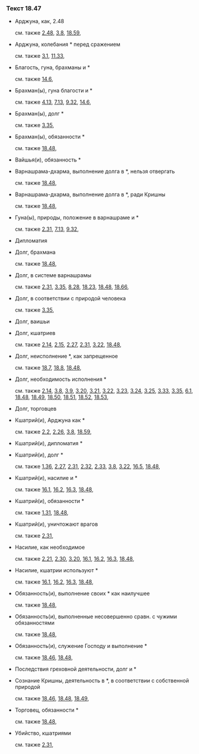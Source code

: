 ### Текст 18.47
	
- Арджуна, как, 2.48

	см. также  [2.48](../02/0248.md),  [3.8](../03/0308.md),  [18.59](../18/1859.md), 
	
- Арджуна, колебания \* перед сражением

	см. также  [3.1](../03/0301.md),  [11.33](../11/1133.md), 
	
- Благость, гуна, брахманы и \*

	см. также  [14.6](../14/1406.md), 
	
- Брахман(ы), гуна благости и \*

	см. также  [4.13](../04/0413.md),  [7.13](../07/0713.md),  [9.32](../09/0932.md),  [14.6](../14/1406.md), 
	
- Брахман(ы), долг \*

	см. также  [3.35](../03/0335.md), 
	
- Брахман(ы), обязанности \*

	см. также  [18.48](../18/1848.md), 
	
- Вайшья(и), обязанность \*

	
- Варнашрама-дхарма, выполнение долга в \*, нельзя отвергать

	см. также  [18.48](../18/1848.md), 
	
- Варнашрама-дхарма, выполнение долга в \*, ради Кришны

	см. также  [18.48](../18/1848.md), 
	
- Гуна(ы), природы, положение в варнашраме и \*

	см. также  [2.31](../02/0231.md),  [7.13](../07/0713.md),  [9.32](../09/0932.md), 
	
- Дипломатия

	
- Долг, брахмана

	см. также  [18.48](../18/1848.md), 
	
- Долг, в системе варнашрамы

	см. также  [2.31](../02/0231.md),  [3.35](../03/0335.md),  [8.28](../08/0828.md),  [18.23](../18/1823.md),  [18.48](../18/1848.md),  [18.66](../18/1866.md), 
	
- Долг, в соответствии с природой человека

	см. также  [3.35](../03/0335.md), 
	
- Долг, ваишьи

	
- Долг, кшатриев

	см. также  [2.14](../02/0214.md),  [2.15](../02/0215.md),  [2.27](../02/0227.md),  [2.31](../02/0231.md),  [3.22](../03/0322.md),  [18.48](../18/1848.md), 
	
- Долг, неисполнение \*, как запрещенное

	см. также  [18.7](../18/1807.md),  [18.8](../18/1808.md),  [18.48](../18/1848.md), 
	
- Долг, необходимость исполнения \*

	см. также  [2.14](../02/0214.md),  [3.8](../03/0308.md),  [3.9](../03/0309.md),  [3.20](../03/0320.md),  [3.21](../03/0321.md),  [3.22](../03/0322.md),  [3.23](../03/0323.md),  [3.24](../03/0324.md),  [3.25](../03/0325.md),  [3.33](../03/0333.md),  [3.35](../03/0335.md),  [6.1](../06/0601.md),  [18.48](../18/1848.md),  [18.49](../18/1849.md),  [18.50](../18/1850.md),  [18.51](../18/1851.md),  [18.52](../18/1852.md),  [18.53](../18/1853.md), 
	
- Долг, торговцев

	
- Кшатрий(и), Арджуна как \*

	см. также  [2.2](../02/0202.md),  [2.26](../02/0226.md),  [3.8](../03/0308.md),  [18.59](../18/1859.md), 
	
- Кшатрий(и), дипломатия \*

	
- Кшатрий(и), долг \*

	см. также  [1.36](../01/0136.md),  [2.27](../02/0227.md),  [2.31](../02/0231.md),  [2.32](../02/0232.md),  [2.33](../02/0233.md),  [3.8](../03/0308.md),  [3.22](../03/0322.md),  [16.5](../16/1605.md),  [18.48](../18/1848.md), 
	
- Кшатрий(и), насилие и \*

	см. также  [16.1](../16/1601.md),  [16.2](../16/1602.md),  [16.3](../16/1603.md),  [18.48](../18/1848.md), 
	
- Кшатрий(и), обязанности \*

	см. также  [1.31](../01/0131.md),  [18.48](../18/1848.md), 
	
- Кшатрий(и), уничтожают врагов

	см. также  [2.31](../02/0231.md), 
	
- Насилие, как необходимое

	см. также  [2.21](../02/0221.md),  [2.30](../02/0230.md),  [3.20](../03/0320.md),  [16.1](../16/1601.md),  [16.2](../16/1602.md),  [16.3](../16/1603.md),  [18.48](../18/1848.md), 
	
- Насилие, кшатрии используют \*

	см. также  [16.1](../16/1601.md),  [16.2](../16/1602.md),  [16.3](../16/1603.md),  [18.48](../18/1848.md), 
	
- Обязанность(и), выполнение своих \* как наилучшее

	см. также  [18.48](../18/1848.md), 
	
- Обязанность(и), выполненные несовершенно сравн. с чужими обязанностями

	см. также  [18.48](../18/1848.md), 
	
- Обязанность(и), служение Господу и выполнение \*

	см. также  [18.46](../18/1846.md),  [18.48](../18/1848.md), 
	
- Последствия греховной деятельности, долг и \*

	
- Сознание Кришны, деятельность в \*, в соответствии с собственной природой

	см. также  [18.46](../18/1846.md),  [18.48](../18/1848.md),  [18.49](../18/1849.md), 
	
- Торговец, обязанности \*

	см. также  [18.48](../18/1848.md), 
	
- Убийство, кшатриями

	см. также  [2.31](../02/0231.md), 
